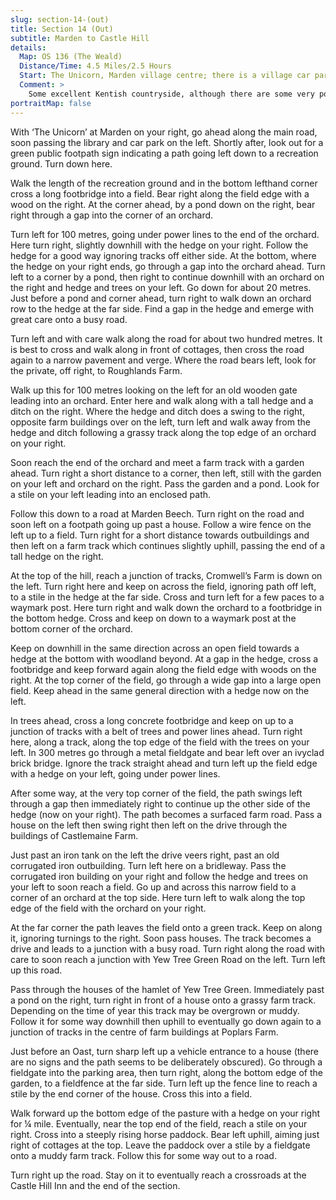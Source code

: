 ```yaml
---
slug: section-14-(out)
title: Section 14 (Out)
subtitle: Marden to Castle Hill
details:
  Map: OS 136 (The Weald)
  Distance/Time: 4.5 Miles/2.5 Hours
  Start: The Unicorn, Marden village centre; there is a village car park.
  Comment: >
    Some excellent Kentish countryside, although there are some very poor footpaths in this area. There is varied countryside with trees, orchards and valleys, possibly muddy in places. As ever keep a close eye on the map and don't take any path for granted.
portraitMap: false
---
```

With ‘The Unicorn’ at Marden on your right, go ahead along the main road, soon passing the library and car park on the left. Shortly after, look out for a green public footpath sign indicating a path going left down to a recreation ground. Turn down here.

Walk the length of the recreation ground and in the bottom lefthand corner cross a long footbridge into a field. Bear right along the field edge with a wood on the right. At the corner ahead, by a pond down on the right, bear right through a gap into the corner of an orchard.

Turn left for 100 metres, going under power lines to the end of the orchard. Here turn right, slightly downhill with the hedge on your right. Follow the hedge for a good way ignoring tracks off either side. At the bottom, where the hedge on your right ends, go through a gap into the orchard ahead. Turn left to a corner by a pond, then right to continue downhill with an orchard on the right and hedge and trees on your left. Go down for about 20 metres. Just before a pond and corner ahead, turn right to walk down an orchard row to the hedge at the far side. Find a gap in the hedge and emerge with great care onto a busy road.

Turn left and with care walk along the road for about two hundred metres. It is best to cross and walk along in front of cottages, then cross the road again to a narrow pavement and verge. Where the road bears left, look for the private, off right, to Roughlands Farm.

Walk up this for 100 metres looking on the left for an old wooden gate leading into an orchard. Enter here and walk along with a tall hedge and a ditch on the right. Where the hedge and ditch does a swing to the right, opposite farm buildings over on the left, turn left and walk away from the hedge and ditch following a grassy track along the top edge of an orchard on your right.

Soon reach the end of the orchard and meet a farm track with a garden ahead. Turn right a short distance to a corner, then left, still with the garden on your left and orchard on the right. Pass the garden and a pond. Look for a stile on your left leading into an enclosed path.

Follow this down to a road at Marden Beech. Turn right on the road and soon left on a footpath going up past a house. Follow a wire fence on the left up to a field. Turn right for a short distance towards outbuildings and then left on a farm track which continues slightly uphill, passing the end of a tall hedge on the right.

At the top of the hill, reach a junction of tracks, Cromwell’s Farm is down on the left. Turn right here and keep on across the field, ignoring path off left, to a stile in the hedge at the far side. Cross and turn left for a few paces to a waymark post. Here turn right and walk down the orchard to a footbridge in the bottom hedge. Cross and keep on down to a waymark post at the bottom corner of the orchard.

Keep on downhill in the same direction across an open field towards a hedge at the bottom with woodland beyond. At a gap in the hedge, cross a footbridge and keep forward again along the field edge with woods on the right. At the top corner of the field, go through a wide gap into a large open field. Keep ahead in the same general direction with a hedge now on the left.

In trees ahead, cross a long concrete footbridge and keep on up to a junction of tracks with a belt of trees and power lines ahead. Turn right here, along a track, along the top edge of the field with the trees on your left. In 300 metres go through a metal fieldgate and bear left over an ivyclad brick bridge. Ignore the track straight ahead and turn left up the field edge with a hedge on your left, going under power lines.

After some way, at the very top corner of the field, the path swings left through a gap then immediately right to continue up the other side of the hedge (now on your right). The path becomes a surfaced farm road. Pass a house on the left then swing right then left on the drive through the buildings of Castlemaine Farm.

Just past an iron tank on the left the drive veers right, past an old corrugated iron outbuilding. Turn left here on a bridleway. Pass the corrugated iron building on your right and follow the hedge and trees on your left to soon reach a field. Go up and across this narrow field to a corner of an orchard at the top side. Here turn left to walk along the top edge of the field with the orchard on your right.

At the far corner the path leaves the field onto a green track. Keep on along it, ignoring turnings to the right. Soon pass houses. The track becomes a drive and leads to a junction with a busy road. Turn right along the road with care to soon reach a junction with Yew Tree Green Road on the left. Turn left up this road.

Pass through the houses of the hamlet of Yew Tree Green. Immediately past a pond on the right, turn right in front of a house onto a grassy farm track. Depending on the time of year this track may be overgrown or muddy. Follow it for some way downhill then uphill to eventually go down again to a junction of tracks in the centre of farm buildings at Poplars Farm.

Just before an Oast, turn sharp left up a vehicle entrance to a house (there are no signs and the path seems to be deliberately obscured). Go through a fieldgate into the parking area, then turn right, along the bottom edge of the garden, to a fieldfence at the far side. Turn left up the fence line to reach a stile by the end corner of the house. Cross this into a field.

Walk forward up the bottom edge of the pasture with a hedge on your right for ¼ mile. Eventually, near the top end of the field, reach a stile on your right. Cross into a steeply rising horse paddock. Bear left uphill, aiming just right of cottages at the top. Leave the paddock over a stile by a fieldgate onto a muddy farm track. Follow this for some way out to a road.

Turn right up the road. Stay on it to eventually reach a crossroads at the Castle Hill Inn and the end of the section.

